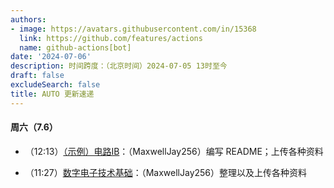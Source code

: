 ```yaml
---
authors:
- image: https://avatars.githubusercontent.com/in/15368
  link: https://github.com/features/actions
  name: github-actions[bot]
date: '2024-07-06'
description: 时间跨度：（北京时间）2024-07-05 13时至今
draft: false
excludeSearch: false
title: AUTO 更新速递
---
```


#### 周六（7.6）

- （12:13）[（示例）电路IB](https://github.com/HITSZ-OpenAuto/GEIP1018)：（MaxwellJay256）编写 README；上传各种资料

- （11:27）[数字电子技术基础](https://github.com/HITSZ-OpenAuto/EE1009)：（MaxwellJay256）整理以及上传各种资料

